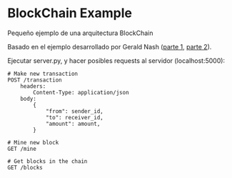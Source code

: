 
# BlockChain Example

Pequeño ejemplo de una arquitectura BlockChain

Basado en el ejemplo desarrollado por Gerald Nash ([parte 1](https://medium.com/crypto-currently/lets-build-the-tiniest-blockchain-e70965a248b), [parte 2](https://medium.com/crypto-currently/lets-make-the-tiniest-blockchain-bigger-ac360a328f4d)).

Ejecutar server.py, y hacer posibles requests al servidor (localhost:5000):

```(yml)
# Make new transaction
POST /transaction
    headers:
        Content-Type: application/json
    body:
        {
            "from": sender_id,
            "to": receiver_id,
            "amount": amount,
        }

# Mine new block
GET /mine

# Get blocks in the chain
GET /blocks
```